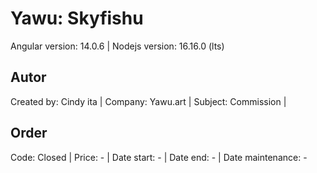 # Yawu: Skyfishu

Angular version: 14.0.6 | 
Nodejs version: 16.16.0 (lts)

## Autor

Created by: Cindy ita | 
Company: Yawu.art | 
Subject: Commission | 

## Order

Code: Closed | 
Price: - | 
Date start: - | 
Date end: - | 
Date maintenance: - 



